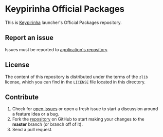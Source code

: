 # Keypirinha Official Packages

This is [Keypirinha](http://keypirinha.com) launcher's Official Packages
repository.

## Report an issue

Issues must be reported to [application's repository][app_issues].

## License

The content of this repository is distributed under the terms of the `zlib`
license, which you can find in the `LICENSE` file located in this directory.

## Contribute

1. Check for [open issues][app_issues] or open a fresh issue to start a
   discussion around a feature idea or a bug.
2. Fork the [repository][packs_repo] on GitHub to start making your changes to
   the **master** branch (or branch off of it).
3. Send a pull request.


[app_issues]: https://github.com/Keypirinha/Keypirinha/issues
[packs_repo]: https://github.com/Keypirinha/Packages
